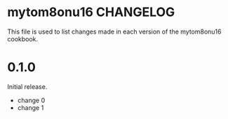 # mytom8onu16 CHANGELOG

This file is used to list changes made in each version of the mytom8onu16 cookbook.

# 0.1.0

Initial release.

- change 0
- change 1

